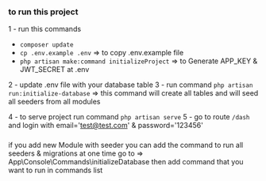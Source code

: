 ### to run this project

1 - run this commands

-   `composer update`
-   `cp .env.example .env` => to copy .env.example file
-   `php artisan make:command initializeProject` => to Generate APP_KEY & JWT_SECRET at .env

2 - update .env file with your database table
3 - run command `php artisan run:initialize-database`
=> this command will create all tables and will seed all seeders from all modules

4 - to serve project run command `php artisan serve`
5 - go to route `/dash` and login with email='test@test.com' & password='123456'

###

if you add new Module with seeder you can add the command to run all seeders & migrations at one time go to => App\Console\Commands\initializeDatabase then add command that you want to run in commands list 
